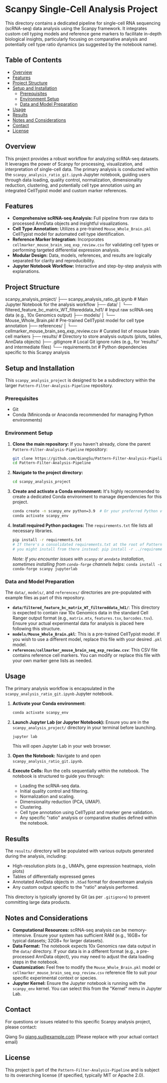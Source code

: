 # Scanpy Single-Cell Analysis Project

This directory contains a dedicated pipeline for single-cell RNA sequencing (scRNA-seq) data analysis using the Scanpy framework. It integrates custom cell typing models and reference gene markers to facilitate in-depth biological insights, particularly focusing on comparative analysis and potentially cell type ratio dynamics (as suggested by the notebook name).

## Table of Contents

-   [Overview](#overview)
-   [Features](#features)
-   [Project Structure](#project-structure)
-   [Setup and Installation](#setup-and-installation)
    -   [Prerequisites](#prerequisites)
    -   [Environment Setup](#environment-setup)
    -   [Data and Model Preparation](#data-and-model-preparation)
-   [Usage](#usage)
-   [Results](#results)
-   [Notes and Considerations](#notes-and-considerations)
-   [Contact](#contact)
-   [License](#license)

## Overview

This project provides a robust workflow for analyzing scRNA-seq datasets. It leverages the power of Scanpy for processing, visualization, and interpretation of single-cell data. The primary analysis is conducted within the `scanpy_analysis_ratio_git.ipynb` Jupyter notebook, guiding users through data loading, quality control, normalization, dimensionality reduction, clustering, and potentially cell type annotation using an integrated CellTypist model and custom marker references.

## Features

-   **Comprehensive scRNA-seq Analysis:** Full pipeline from raw data to processed AnnData objects and insightful visualizations.
-   **Cell Type Annotation:** Utilizes a pre-trained `Mouse_Whole_Brain.pkl` CellTypist model for automated cell type identification.
-   **Reference Marker Integration:** Incorporates `cellmarker_mouse_brain_seq_exp_review.csv` for validating cell types or performing targeted differential expression analysis.
-   **Modular Design:** Data, models, references, and results are logically separated for clarity and reproducibility.
-   **Jupyter Notebook Workflow:** Interactive and step-by-step analysis with explanations.

## Project Structure

scanpy_analysis_project/
├── scanpy_analysis_ratio_git.ipynb    # Main Jupyter Notebook for the analysis workflow
├── data/
│   └── filtered_feature_bc_matrix_WT_filtereddata_hd1/ # Input raw scRNA-seq data (e.g., 10x Genomics output)
├── models/
│   └── Mouse_Whole_Brain.pkl          # Pre-trained CellTypist model for cell type annotation
├── references/
│   └── cellmarker_mouse_brain_seq_exp_review.csv # Curated list of mouse brain cell markers
├── results/                           # Directory to store analysis outputs (plots, tables, AnnData objects)
├── .gitignore                         # Local Git ignore rules (e.g., for ‘results/’ and intermediate files)
└── requirements.txt                   # Python dependencies specific to this Scanpy analysis


## Setup and Installation

This `scanpy_analysis_project` is designed to be a subdirectory within the larger `Pattern-Filter-Analysis-Pipeline` repository.

### Prerequisites

-   Git
-   Conda (Miniconda or Anaconda recommended for managing Python environments)

### Environment Setup

1.  **Clone the main repository:**
    If you haven't already, clone the parent `Pattern-Filter-Analysis-Pipeline` repository:
    ```bash
    git clone https://github.com/QiangSu/Pattern-Filter-Analysis-Pipeline.git
    cd Pattern-Filter-Analysis-Pipeline
    ```

2.  **Navigate to the project directory:**
    ```bash
    cd scanpy_analysis_project
    ```

3.  **Create and activate a Conda environment:**
    It's highly recommended to create a dedicated Conda environment to manage dependencies for this project.
    ```bash
    conda create -n scanpy_env python=3.9  # Or your preferred Python version (e.g., 3.8, 3.10)
    conda activate scanpy_env
    ```

4.  **Install required Python packages:**
    The `requirements.txt` file lists all necessary libraries.
    ```bash
    pip install -r requirements.txt
    # If there's a consolidated requirements.txt at the root of Pattern-Filter-Analysis-Pipeline,
    # you might install from there instead: pip install -r ../requirements.txt
    ```
    *Note: If you encounter issues with `scanpy` or `anndata` installation, sometimes installing from `conda-forge` channels helps:*
    `conda install -c conda-forge scanpy jupyterlab`

### Data and Model Preparation

The `data/`, `models/`, and `references/` directories are pre-populated with example files as part of this repository.

-   **`data/filtered_feature_bc_matrix_WT_filtereddata_hd1/`**: This directory is expected to contain raw 10x Genomics data in the standard Cell Ranger output format (e.g., `matrix.mtx`, `features.tsv`, `barcodes.tsv`). Ensure your actual experimental data for analysis is placed here following this structure.
-   **`models/Mouse_Whole_Brain.pkl`**: This is a pre-trained CellTypist model. If you wish to use a different model, replace this file with your desired `.pkl` model.
-   **`references/cellmarker_mouse_brain_seq_exp_review.csv`**: This CSV file contains reference cell markers. You can modify or replace this file with your own marker gene lists as needed.

## Usage

The primary analysis workflow is encapsulated in the `scanpy_analysis_ratio_git.ipynb` Jupyter notebook.

1.  **Activate your Conda environment:**
    ```bash
    conda activate scanpy_env
    ```

2.  **Launch Jupyter Lab (or Jupyter Notebook):**
    Ensure you are in the `scanpy_analysis_project/` directory in your terminal before launching.
    ```bash
    jupyter lab
    ```
    This will open Jupyter Lab in your web browser.

3.  **Open the Notebook:**
    Navigate to and open `scanpy_analysis_ratio_git.ipynb`.

4.  **Execute Cells:**
    Run the cells sequentially within the notebook. The notebook is structured to guide you through:
    -   Loading the scRNA-seq data.
    -   Initial quality control and filtering.
    -   Normalization and scaling.
    -   Dimensionality reduction (PCA, UMAP).
    -   Clustering.
    -   Cell type annotation using CellTypist and marker gene validation.
    -   Any specific "ratio" analysis or comparative studies defined within the notebook.

## Results

The `results/` directory will be populated with various outputs generated during the analysis, including:

-   High-resolution plots (e.g., UMAPs, gene expression heatmaps, violin plots)
-   Tables of differentially expressed genes
-   Annotated AnnData objects in `.h5ad` format for downstream analysis
-   Any custom output specific to the "ratio" analysis performed.

This directory is typically ignored by Git (as per `.gitignore`) to prevent committing large data products.

## Notes and Considerations

-   **Computational Resources:** scRNA-seq analysis can be memory-intensive. Ensure your system has sufficient RAM (e.g., 16GB+ for typical datasets; 32GB+ for larger datasets).
-   **Data Format:** The notebook expects 10x Genomics raw data output in the `data/` directory. If your data is in a different format (e.g., a pre-processed AnnData object), you may need to adjust the data loading steps in the notebook.
-   **Customization:** Feel free to modify the `Mouse_Whole_Brain.pkl` model or `cellmarker_mouse_brain_seq_exp_review.csv` reference file to suit your specific experimental context or species.
-   **Jupyter Kernel:** Ensure the Jupyter notebook is running with the `scanpy_env` kernel. You can select this from the "Kernel" menu in Jupyter Lab.

## Contact

For questions or issues related to this specific Scanpy analysis project, please contact:

Qiang Su
[qiang.su@example.com](mailto:qiang.su@example.com) (Please replace with your actual contact email)

## License

This project is part of the `Pattern-Filter-Analysis-Pipeline` and is subject to its overarching license (if specified, typically MIT or Apache 2.0).

